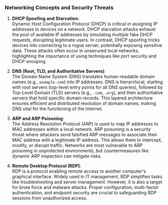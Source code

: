 ### Networking Concepts and Security Threats

1. **DHCP Spoofing and Starvation**:  
Dynamic Host Configuration Protocol (DHCP) is critical in assigning IP addresses to devices on a network. DHCP starvation attacks exhaust the pool of available IP addresses by simulating multiple fake DHCP requests, disrupting legitimate users. In contrast, DHCP spoofing tricks devices into connecting to a rogue server, potentially exposing sensitive data. These attacks often occur in unsecured local networks, highlighting the importance of using techniques like port security and DHCP snooping.

2. **DNS (Root, TLD, and Authoritative Servers)**:  
The Domain Name System (DNS) translates human-readable domain names (e.g., `example.com`) into IP addresses. DNS is hierarchical, starting with root servers (top-level entry points for all DNS queries), followed by Top-Level Domain (TLD) servers (e.g., `.com`, `.org`), and then authoritative servers that hold specific domain records. This layered architecture ensures efficient and distributed resolution of domain names, making DNS vital for the functioning of the internet.

3. **ARP and ARP Poisoning**:  
The Address Resolution Protocol (ARP) is used to map IP addresses to MAC addresses within a local network. ARP poisoning is a security threat where attackers send falsified ARP messages to associate their MAC address with a legitimate IP address. This allows them to intercept, modify, or disrupt traffic. Networks are most vulnerable to ARP poisoning in unprotected environments, but countermeasures like dynamic ARP inspection can mitigate risks.

4. **Remote Desktop Protocol (RDP)**:  
RDP is a protocol enabling remote access to another computer's graphical interface. Widely used in IT management, RDP simplifies tasks like troubleshooting and server management. However, it is also a target for brute force and malware attacks. Proper configuration, multi-factor authentication, and endpoint security are crucial to safeguarding RDP sessions from unauthorized access.  
